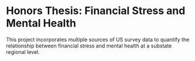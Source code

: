 # Honors Thesis: Financial Stress and Mental Health

This project incorporates multiple sources of US survey data to quantify the
relationship between financial stress and mental health at a substate regional
level.
